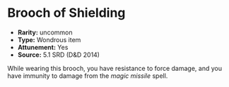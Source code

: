 
# Brooch of Shielding

* **Rarity:** uncommon
* **Type:** Wondrous item
* **Attunement:** Yes
* **Source:** 5.1 SRD (D&D 2014)


While wearing this brooch, you have resistance to force damage, and you have immunity to damage from the _magic missile_ spell.
